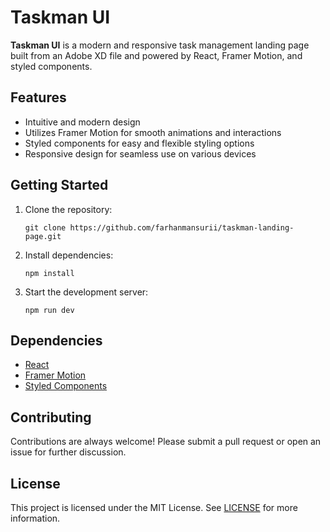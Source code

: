 # Taskman UI
<p>
  <strong>Taskman UI</strong> is a modern and responsive task management landing page built from an Adobe XD file and powered by React, Framer Motion, and styled components.
</p>
<!-- Features -->
<h2>Features</h2>
<ul>
  <li>Intuitive and modern design</li>
  <li>Utilizes Framer Motion for smooth animations and interactions</li>
  <li>Styled components for easy and flexible styling options</li>
  <li>Responsive design for seamless use on various devices</li>
</ul>
<!-- Getting Started -->
<h2>Getting Started</h2>
<ol>
  <li>Clone the repository:
  <pre><code>git clone https://github.com/farhanmansurii/taskman-landing-page.git </code></pre>
  </li>
  <li>Install dependencies:
  <pre><code>npm install</code></pre>
  </li>
  <li>Start the development server:
  <pre><code>npm run dev</code></pre>
  </li>
</ol>
<!-- Dependencies -->
<h2>Dependencies</h2>
<ul>
  <li><a href="https://reactjs.org/">React</a></li>
  <li><a href="https://www.framer.com/motion/">Framer Motion</a></li>
  <li><a href="https://styled-components.com/">Styled Components</a></li>
</ul>
<!-- Contributing -->
<h2>Contributing</h2>
<p>Contributions are always welcome! Please submit a pull request or open an issue for further discussion.</p>

<!-- License -->
<h2>License</h2>
<p>This project is licensed under the MIT License. See <a href="LICENSE">LICENSE</a> for more information.</p>
